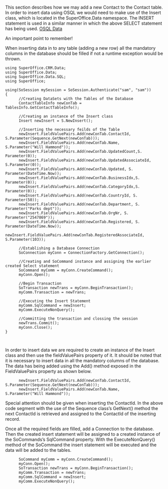 <properties date="2016-05-10"
SortOrder="10"
/>

This section describes how we may add a new Contact to the Contact table. In order to insert data using OSQL we would need to make use of the Insert class, which is located in the SuperOffice.Data namespace. The INSERT statement is used in a similar manner in which the above SELECT statement has being used. [OSQL Data](../OSQL%20Data/OSQL%20Data.htm)

An important point to remember!

When inserting data in to any table (adding a new row) all the mandatory columns in the database should be filled if not a runtime exception would be thrown.

```
using SuperOffice.CRM.Data;
using SuperOffice.Data;
using SuperOffice.Data.SQL;
using SuperOffice;
 
using(SoSession mySession = SoSession.Authenticate("sam", "sam"))
{
      //Creating DataSets with the Tables of the Database
      ContactTableInfo newConTab =
TablesInfo.GetContactTableInfo();
                                      
      //Creating an instance of the Insert class
      Insert newInsert = S.NewInsert();
                   
      //Inserting the necessary feilds of the Table
      newInsert.FieldValuePairs.Add(newConTab.ContactId,
S.Parameter(Sequence.GetNext(newConTab)));
      newInsert.FieldValuePairs.Add(newConTab.Name,
S.Parameter("Will Hammond"));
      newInsert.FieldValuePairs.Add(newConTab.UpdatedCount,S.
Parameter(0));
      newInsert.FieldValuePairs.Add(newConTab.UpdatedAssociateId,
S.Parameter(0));
      newInsert.FieldValuePairs.Add(newConTab.Updated, S.
Parameter(DateTime.Now));
      newInsert.FieldValuePairs.Add(newConTab.BusinessIdx,S.
Parameter(0));
      newInsert.FieldValuePairs.Add(newConTab.CategoryIdx,S.
Parameter(0));
      newInsert.FieldValuePairs.Add(newConTab.CountryId, S.
Parameter(50));
      newInsert.FieldValuePairs.Add(newConTab.Department, S.
Parameter("Parks dept"));
      newInsert.FieldValuePairs.Add(newConTab.OrgNr, S.
Parameter("2547869"));
      newInsert.FieldValuePairs.Add(newConTab.Registered, S.
Parameter(DateTime.Now));
     
newInsert.FieldValuePairs.Add(newConTab.RegisteredAssociateId,
S.Parameter(103));
                                      
      //Establishing a Database Connection
      SoConnection myConn = ConnectionFactory.GetConnection();
 
      //Creating and SoCommand instance and assigning the earlier
created Select statement
      SoCommand myComm = myConn.CreateCommand();
      myConn.Open();
                   
      //Begin Transaction
      SoTransaction newTrans = myConn.BeginTransaction();
      myComm.Transaction = newTrans;
 
      //Executing the Insert Statement
      myComm.SqlCommand = newInsert;
      myComm.ExecuteNonQuery();
 
      //Committing the transaction and clossing the session
      newTrans.Commit();
      myConn.Close();
}

 
```

In order to insert data we are required to create an instance of the Insert class and then use the fieldValuePairs property of it. It should be noted that it is necessary to insert data in all the mandatory columns of the database. The data has being added using the Add() method exposed in the FieldValuePairs property as shown below.

```
      newInsert.FieldValuePairs.Add(newConTab.ContactId,
S.Parameter(Sequence.GetNext(newConTab)));
      newInsert.FieldValuePairs.Add(newConTab.Name,
S.Parameter("Will Hammond"));
```

 

Special attention should be given when inserting the ContactId. In the above code segment with the use of the Sequence class’s GetNext() method the next ContactId is retrieved and assigned to the ContactId of the inserting record.

Once all the required fields are filled, add a Connection to the database. Then the created insert statement will be assigned to a created instance of the SoCommands’s SqlCommand property. With the ExecuteNonQuery() method of the SoCommand the insert statement will be executed and the data will be added to the tables.

```
      SoCommand myComm = myConn.CreateCommand();
      myConn.Open();                   
      SoTransaction newTrans = myConn.BeginTransaction();
      myComm.Transaction = newTrans;
      myComm.SqlCommand = newInsert;
      myComm.ExecuteNonQuery();
```

 
